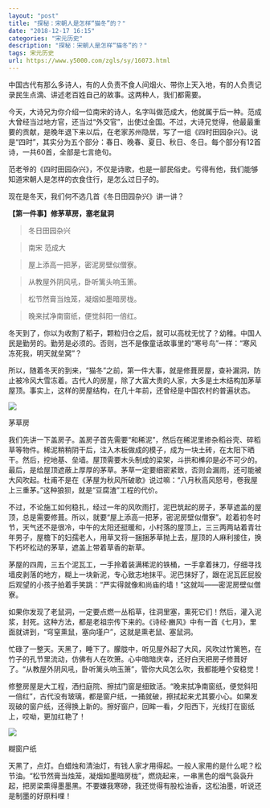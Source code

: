 ```yaml
---
layout: "post"
title: "探秘：宋朝人是怎样“猫冬”的？"
date: "2018-12-17 16:15"
categories: "宋元历史"
description: "探秘：宋朝人是怎样“猫冬”的？"
tags: 宋元历史
url: https://www.y5000.com/zgls/sy/16073.html
---
```






中国古代有那么多诗人，有的人负责不食人间烟火、带你上天入地，有的人负责记录民生点滴、讲述老百姓自己的故事。这两种人，我们都需要。

今天，大诗兄为你介绍一位南宋的诗人，名字叫做范成大，他就属于后一种。范成大曾经当过地方官，还当过“外交官”，出使过金国。不过，大诗兄觉得，他最最重要的贡献，是晚年退下来以后，在老家苏州隐居，写了一组《四时田园杂兴》。说是“四时”，其实分为五个部分：春日、晚春、夏日、秋日、冬日。每个部分有12首诗，一共60首，全部是七言绝句。

范老爷的《四时田园杂兴》，不仅是诗歌，也是一部民俗史。亏得有他，我们能够知道宋朝人是怎样的衣食住行，是怎么过日子的。

现在是冬天，我们何不选几首《冬日田园杂兴》讲一讲？

**【第一件事】修茅草房，塞老鼠洞**

> 冬日田园杂兴

>

> 南宋 范成大

>

> 屋上添高一把茅，密泥房壁似僧寮。

>

> 从教屋外阴风吼，卧听篱头响玉箫。

> 松节然膏当烛笼，凝烟如墨暗房栊。

>

> 晚来拭净南窗纸，便觉斜阳一倍红。

冬天到了，你以为收割了稻子，颗粒归仓之后，就可以高枕无忧了？幼稚。中国人民是勤劳的。勤劳是必须的。否则，岂不是像童话故事里的“寒号鸟”一样：“寒风冻死我，明天就垒窝”？

所以，随着冬天的到来，“猫冬”之前，第一件大事，就是修葺房屋，查补漏洞，防止被冷风大雪冻着。古代人的房屋，除了大富大贵的人家，大多是土木结构加茅草屋顶。事实上，这样的房屋结构，在几十年前，还曾经是中国农村的普遍状态。

![](https://img.y5000.com/uploads/allimg/170306/150943I28-0.jpg)

茅草房

我们先讲一下盖房子。盖房子首先需要“和稀泥”，然后在稀泥里掺杂稻谷壳、碎稻草等物件。稀泥稍稍阴干后，注入木板做成的模子，成为一块土砖，在太阳下晒干。然后，挖地基、垒墙。屋顶需要木头制成的梁架，斗拱和榫卯是必不可少的。最后，是给屋顶遮蔽上厚厚的茅草。茅草一定要细密紧致，否则会漏雨，还可能被大风吹起。杜甫不是在《茅屋为秋风所破歌》说过嘛：“八月秋高风怒号，卷我屋上三重茅。”这种狼狈，就是“豆腐渣”工程的代价。

不过，不论施工如何稳扎，经过一年的风吹雨打，泥巴筑起的房子，茅草遮盖的屋顶，总是需要修葺。所以，就要“屋上添高一把茅，密泥房壁似僧寮”。趁着初冬时节，天气还不是很冷，中午的太阳还挺暖和，小村落的屋顶上，三三两两站着青壮年男子，屋檐下的妇孺老人，用草叉将一捆捆茅草抛上去，屋顶的人麻利接住，换下朽坏松动的茅草，遮盖上带着草香的新草。

茅屋的四周，三五个泥瓦工，一手拎着装满稀泥的铁桶，一手拿着抹刀，仔细寻找墙皮剥落的地方，糊上一块新泥，专心致志地抹平。泥巴抹好了，跟在泥瓦匠屁股后观望的小孩子拍着手笑跳：“严实得就像和尚庙的墙！”这就叫——密泥房壁似僧寮。

如果你发现了老鼠洞，一定要点燃一丛稻草，往洞里塞，熏死它们！然后，灌入泥浆，封死。这种方法，都是老祖宗传下来的。《诗经·豳风》中有一首《七月》，里面就讲到，“穹窒熏鼠，塞向墐户”，这就是熏老鼠、塞鼠洞。

忙碌了一整天。天黑了，睡下了。朦胧中，听见屋外起了大风，风吹过竹篱笆，在竹子的孔节里流动，仿佛有人在吹箫。心中暗暗庆幸，还好白天把房子修葺好了。“从教屋外阴风吼，卧听篱头响玉箫”，管你大风怎么吹，我都能睡个安稳觉！

修整房屋是大工程，洒扫庭院、擦拭门窗是细致活。“晚来拭净南窗纸，便觉斜阳一倍红”，古代没有玻璃，都是窗户纸，一捅就破，擦拭起来尤其要小心。如果发现破的窗户纸，还得换上新的。擦好窗户，回眸一看，夕阳西下，光线打在窗纸上，哎呦，更加红艳了！

![](https://img.y5000.com/uploads/allimg/170306/1509434948-1.jpg)

糊窗户纸

天黑了，点灯。白蜡烛和清油灯，有钱人家才用得起。一般人家用的是什么呢？松节油。“松节然膏当烛笼，凝烟如墨暗房栊”，燃烧起来，一串黑色的烟气袅袅升起，把房梁熏得墨墨黑。不要嫌我寒碜，我还觉得有股松油香，这松油墨，听说还是制墨的好原料哩！
